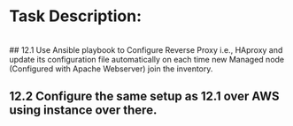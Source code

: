 # Task Description: 
<br>
## 12.1 Use Ansible playbook to Configure Reverse Proxy i.e., HAproxy and update its configuration file automatically on each time new Managed node (Configured with Apache Webserver) join the inventory.

<br>

## 12.2 Configure the same setup as 12.1 over AWS using instance over there.
